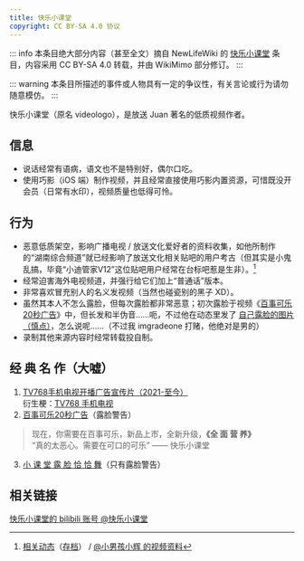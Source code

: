 ```yaml
---
title: 快乐小课堂
copyright: CC BY-SA 4.0 协议
---
```


::: info
本条目绝大部分内容（甚至全文）摘自 NewLifeWiki 的 [快乐小课堂](https://newlifewiki.miraheze.org/wiki/快乐小课堂) 条目，内容采用 CC BY-SA 4.0 转载，并由 WikiMimo 部分修订。
:::

::: warning
本条目所描述的事件或人物具有一定的争议性，有关言论或行为请勿随意模仿。
:::

快乐小课堂（原名 videologo），是放送 Juan 著名的低质视频作者。

## 信息

<!-- - 泄露的真名为 `**龙`（鉴于非本人公开，故不放上完整内容）。 -->
- 说话经常有语病，语文也不是特别好，偶尔口吃。
- 使用巧影（iOS 端）制作视频，并且经常直接使用巧影内置资源，可惜既没开会员（日常有水印），视频质量也低得可怜。

## 行为

- 恶意低质架空，影响广播电视 / 放送文化爱好者的资料收集，如他所制作的“湖南综合频道”就已经影响了放送文化相关贴吧的用户考古（但其实是小鬼乱搞，毕竟“小迪管家V12”这位贴吧用户经常在台标吧惹是生非）。[^1]
- 经常迫害海外电视频道，并强行给它们加上“普通话”版本。
- 非常喜欢冒充别人的名义发视频（当然也碰瓷别的黑子 XD）。
- 虽然其本人不怎么露脸，但每次露脸都非常恶意；初次露脸于视频《[百事可乐20秒广告](https://www.bilibili.com/video/BV1A3411B7wb)》中，但长发和半伪音……呃，不过他在动态里发了 [自己露脸的图片（慎点）](https://t.bilibili.com/626201060619523460)，怎么说呢……（不过我 imgradeone 打赌，他绝对是男的）
- 录制其他来源内容时经常转载投自制。

## 经 典 名 作（大嘘）

1. [TV768手机电视开播广告宣传片（2021-至今）](https://www.bilibili.com/video/BV1hL4y1q7bM)  
  衍生梗：[TV768 手机电视](../meme/tv768-mobile-tv.md)
2. [百事可乐20秒广告](https://www.bilibili.com/video/BV1A3411B7wb)（露脸警告）
  > 现在，你需要在百事可乐，新品上市，全新升级，**《全 面 营 养》**  
  > “真的太恶心。需要在可口的可乐” —— 快乐小课堂
3. [小 课 堂 露 脸 恰 恰 舞](https://www.bilibili.com/video/BV1pv4y1K76K)（只有露脸警告）

## 相关链接

[快乐小课堂的 bilibili 账号 @快乐小课堂](https://space.bilibili.com/701602241)

[^1]: [相关动态](https://t.bilibili.com/640637188813357057)（[存档](https://archive.ph/fMSuc)） / [@小男孩小辉 的视频资料](https://www.bilibili.com/video/BV1DS4y1U7wP)